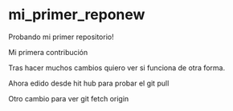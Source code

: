 # mi_primer_reponew
Probando mi primer repositorio!

Mi primera contribución

Tras hacer muchos cambios quiero ver si funciona de otra forma.

Ahora edido desde hit hub para probar el git pull

Otro cambio para ver git fetch origin


